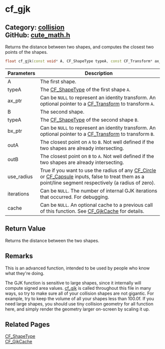 [](../header.md ':include')

# cf_gjk

Category: [collision](https://github.com/RandyGaul/cute_framework/blob/master/docs/api_reference?id=collision)  
GitHub: [cute_math.h](https://github.com/RandyGaul/cute_framework/blob/master/include/cute_math.h)  
---

Returns the distance between two shapes, and computes the closest two points of the shapes.

```cpp
float cf_gjk(const void* A, CF_ShapeType typeA, const CF_Transform* ax_ptr, const void* B, CF_ShapeType typeB, const CF_Transform* bx_ptr, CF_V2* outA, CF_V2* outB, bool use_radius, int* iterations, CF_GjkCache* cache);
```

Parameters | Description
--- | ---
A | The first shape.
typeA | The [CF_ShapeType](https://github.com/RandyGaul/cute_framework/blob/master/docs/collision/cf_shapetype.md) of the first shape `A`.
ax_ptr | Can be `NULL` to represent an identity transform. An optional pointer to a [CF_Transform](https://github.com/RandyGaul/cute_framework/blob/master/docs/math/cf_transform.md) to transform `A`.
B | The second shape.
typeA | The [CF_ShapeType](https://github.com/RandyGaul/cute_framework/blob/master/docs/collision/cf_shapetype.md) of the second shape `B`.
bx_ptr | Can be `NULL` to represent an identity transform. An optional pointer to a [CF_Transform](https://github.com/RandyGaul/cute_framework/blob/master/docs/math/cf_transform.md) to transform `B`.
outA | The closest point on `A` to `B`. Not well defined if the two shapes are already intersecting.
outB | The closest point on `B` to `A`. Not well defined if the two shapes are already intersecting.
use_radius | True if you want to use the radius of any [CF_Circle](https://github.com/RandyGaul/cute_framework/blob/master/docs/math/cf_circle.md) or [CF_Capsule](https://github.com/RandyGaul/cute_framework/blob/master/docs/collision/cf_capsule.md) inputs, false to treat them as a point/line segment respectively (a radius of zero).
iterations | Can be `NULL`. The number of internal GJK iterations that occurred. For debugging.
cache | Can be `NULL`. An optional cache to a previous call of this function. See [CF_GjkCache](https://github.com/RandyGaul/cute_framework/blob/master/docs/collision/cf_gjkcache.md) for details.

## Return Value

Returns the distance between the two shapes.

## Remarks

This is an advanced function, intended to be used by people who know what they're doing.

The GJK function is sensitive to large shapes, since it internally will compute signed area values. [cf_gjk](https://github.com/RandyGaul/cute_framework/blob/master/docs/collision/cf_gjk.md) is called throughout
this file in many ways, so try to make sure all of your collision shapes are not gigantic. For example, try to keep the volume of
all your shapes less than 100.0f. If you need large shapes, you should use tiny collision geometry for all function here, and simply
render the geometry larger on-screen by scaling it up.

## Related Pages

[CF_ShapeType](https://github.com/RandyGaul/cute_framework/blob/master/docs/collision/cf_shapetype.md)  
[CF_GjkCache](https://github.com/RandyGaul/cute_framework/blob/master/docs/collision/cf_gjkcache.md)  
